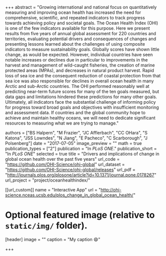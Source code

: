 +++
abstract = "Growing international and national focus on quantitatively measuring and improving ocean health has increased the need for comprehensive, scientific, and repeated indicators to track progress towards achieving policy and societal goals. The Ocean Health Index (OHI) is one of the few indicators available for this purpose. Here we present results from five years of annual global assessment for 220 countries and territories, evaluating potential drivers and consequences of changes and presenting lessons learned about the challenges of using composite indicators to measure sustainability goals. Globally scores have shown little change, as would be expected. However, individual countries have seen notable increases or declines due in particular to improvements in the harvest and management of wild-caught fisheries, the creation of marine protected areas (MPAs), and decreases in natural product harvest. Rapid loss of sea ice and the consequent reduction of coastal protection from that sea ice was also responsible for declines in overall ocean health in many Arctic and sub-Arctic countries. The OHI performed reasonably well at predicting near-term future scores for many of the ten goals measured, but data gaps and limitations hindered these predictions for many other goals. Ultimately, all indicators face the substantial challenge of informing policy for progress toward broad goals and objectives with insufficient monitoring and assessment data. If countries and the global community hope to achieve and maintain healthy oceans, we will need to dedicate significant resources to measuring what we are trying to manage."

authors = ["BS Halpern", "M Frazier", "JC Afflerbach", "CC OHara", "S Katona", "JSS Lowndes", "N Jiang", "E Pacheco", "C Scarborough", "J Polsenberg"]
date = "2017-07-05"
image_preview = ""
math = true
publication_types = ["2"]
publication = "In *PLoS ONE*."
publication_short = "In *PLoS ONE*"
selected = true
title = "Drivers and implications of change in global ocean health over the past five years"
url_code = "https://github.com/OHI-Science/ohi-global"
url_dataset = "https://github.com/OHI-Science/ohi-global/releases"
url_pdf = "http://journals.plos.org/plosone/article?id=10.1371/journal.pone.0178267"
url_project = "project/oceanhealthindex/"

[[url_custom]]
name = "Interactive App"
url = "http://ohi-science.nceas.ucsb.edu/plos_change_in_global_ocean_health/"

# Optional featured image (relative to `static/img/` folder).
[header]
image = ""
caption = "My caption :smile:"

+++

